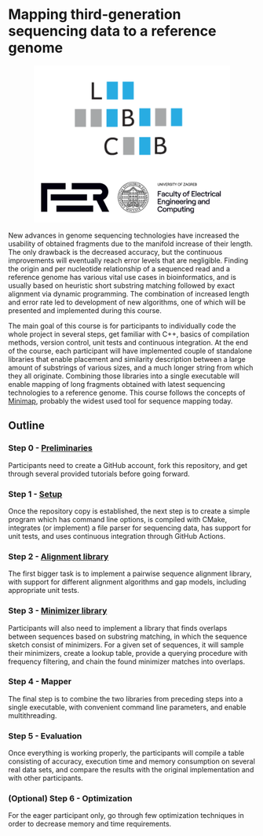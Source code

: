 # Mapping third-generation sequencing data to a reference genome

<p align="middle">
  <img src="logo/lbcb.png" width="400" />
</p>

New advances in genome sequencing technologies have increased the usability of obtained fragments due to the manifold increase of their length. The only drawback is the decreased accuracy, but the continuous improvements will eventually reach error levels that are negligible. Finding the origin and per nucleotide relationship of a sequenced read and a reference genome has various vital use cases in bioinformatics, and is usually based on heuristic short substring matching followed by exact alignment via dynamic programming. The combination of increased length and error rate led to development of new algorithms, one of which will be presented and implemented during this course.

The main goal of this course is for participants to individually code the whole project in several steps, get familiar with C++, basics of compilation methods, version control, unit tests and continuous integration. At the end of the course, each participant will have implemented couple of standalone libraries that enable placement and similarity description between a large amount of substrings of various sizes, and a much longer string from which they all originate. Combining those libraries into a single executable will enable mapping of long fragments obtained with latest sequencing technologies to a reference genome. This course follows the concepts of [Minimap](https://doi.org/10.1093/bioinformatics/btw152), probably the widest used tool for sequence mapping today.

## Outline

### Step 0 - [Preliminaries](step_0/README.md)

Participants need to create a GitHub account, fork this repository, and get through several provided tutorials before going forward.

### Step 1 - [Setup](step_1/README.md)

Once the repository copy is established, the next step is to create a simple program which has command line options, is compiled with CMake, integrates (or implement) a file parser for sequencing data, has support for unit tests, and uses continuous integration through GitHub Actions.

### Step 2 - [Alignment library](step_2/README.md)

The first bigger task is to implement a pairwise sequence alignment library, with support for different alignment algorithms and gap models, including appropriate unit tests.

### Step 3 - [Minimizer library](step_3/README.md)

Participants will also need to implement a library that finds overlaps between sequences based on substring matching, in which the sequence sketch consist of minimizers. For a given set of sequences, it will sample their minimizers, create a lookup table, provide a querying procedure with frequency filtering, and chain the found minimizer matches into overlaps.

### Step 4 - Mapper

The final step is to combine the two libraries from preceding steps into a single executable, with convenient command line parameters, and enable multithreading.

### Step 5 - Evaluation

Once everything is working properly, the participants will compile a table consisting of accuracy, execution time and memory consumption on several real data sets, and compare the results with the original implementation and with other participants.

### (Optional) Step 6 - Optimization

For the eager participant only, go through few optimization techniques in order to decrease memory and time requirements.
